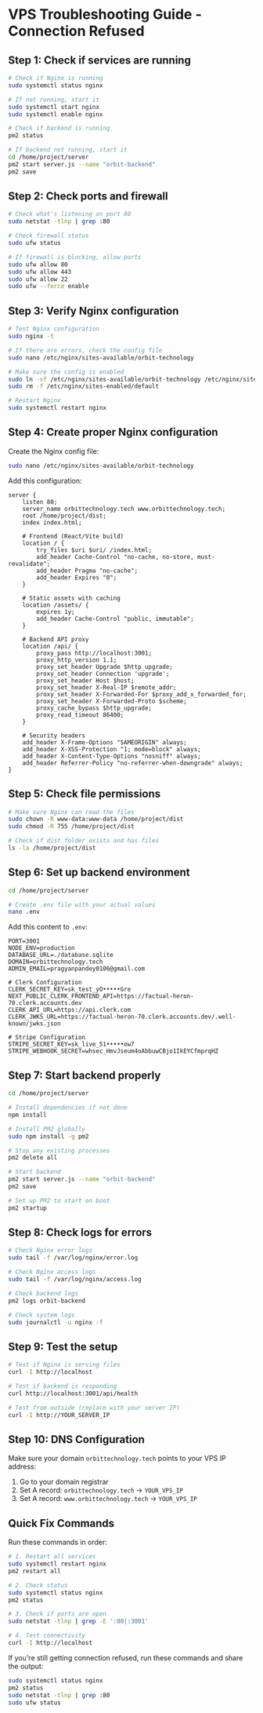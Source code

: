 # VPS Troubleshooting Guide - Connection Refused

## Step 1: Check if services are running

```bash
# Check if Nginx is running
sudo systemctl status nginx

# If not running, start it
sudo systemctl start nginx
sudo systemctl enable nginx

# Check if backend is running
pm2 status

# If backend not running, start it
cd /home/project/server
pm2 start server.js --name "orbit-backend"
pm2 save
```

## Step 2: Check ports and firewall

```bash
# Check what's listening on port 80
sudo netstat -tlnp | grep :80

# Check firewall status
sudo ufw status

# If firewall is blocking, allow ports
sudo ufw allow 80
sudo ufw allow 443
sudo ufw allow 22
sudo ufw --force enable
```

## Step 3: Verify Nginx configuration

```bash
# Test Nginx configuration
sudo nginx -t

# If there are errors, check the config file
sudo nano /etc/nginx/sites-available/orbit-technology

# Make sure the config is enabled
sudo ln -sf /etc/nginx/sites-available/orbit-technology /etc/nginx/sites-enabled/
sudo rm -f /etc/nginx/sites-enabled/default

# Restart Nginx
sudo systemctl restart nginx
```

## Step 4: Create proper Nginx configuration

Create the Nginx config file:

```bash
sudo nano /etc/nginx/sites-available/orbit-technology
```

Add this configuration:

```nginx
server {
    listen 80;
    server_name orbittechnology.tech www.orbittechnology.tech;
    root /home/project/dist;
    index index.html;

    # Frontend (React/Vite build)
    location / {
        try_files $uri $uri/ /index.html;
        add_header Cache-Control "no-cache, no-store, must-revalidate";
        add_header Pragma "no-cache";
        add_header Expires "0";
    }

    # Static assets with caching
    location /assets/ {
        expires 1y;
        add_header Cache-Control "public, immutable";
    }

    # Backend API proxy
    location /api/ {
        proxy_pass http://localhost:3001;
        proxy_http_version 1.1;
        proxy_set_header Upgrade $http_upgrade;
        proxy_set_header Connection 'upgrade';
        proxy_set_header Host $host;
        proxy_set_header X-Real-IP $remote_addr;
        proxy_set_header X-Forwarded-For $proxy_add_x_forwarded_for;
        proxy_set_header X-Forwarded-Proto $scheme;
        proxy_cache_bypass $http_upgrade;
        proxy_read_timeout 86400;
    }

    # Security headers
    add_header X-Frame-Options "SAMEORIGIN" always;
    add_header X-XSS-Protection "1; mode=block" always;
    add_header X-Content-Type-Options "nosniff" always;
    add_header Referrer-Policy "no-referrer-when-downgrade" always;
}
```

## Step 5: Check file permissions

```bash
# Make sure Nginx can read the files
sudo chown -R www-data:www-data /home/project/dist
sudo chmod -R 755 /home/project/dist

# Check if dist folder exists and has files
ls -la /home/project/dist
```

## Step 6: Set up backend environment

```bash
cd /home/project/server

# Create .env file with your actual values
nano .env
```

Add this content to `.env`:

```env
PORT=3001
NODE_ENV=production
DATABASE_URL=./database.sqlite
DOMAIN=orbittechnology.tech
ADMIN_EMAIL=pragyanpandey0106@gmail.com

# Clerk Configuration
CLERK_SECRET_KEY=sk_test_yO•••••Gre
NEXT_PUBLIC_CLERK_FRONTEND_API=https://factual-heron-70.clerk.accounts.dev
CLERK_API_URL=https://api.clerk.com
CLERK_JWKS_URL=https://factual-heron-70.clerk.accounts.dev/.well-known/jwks.json

# Stripe Configuration
STRIPE_SECRET_KEY=sk_live_51•••••ow7
STRIPE_WEBHOOK_SECRET=whsec_HmvJseum4oAbbuwCBjo1IkEYCfmprqHZ
```

## Step 7: Start backend properly

```bash
cd /home/project/server

# Install dependencies if not done
npm install

# Install PM2 globally
sudo npm install -g pm2

# Stop any existing processes
pm2 delete all

# Start backend
pm2 start server.js --name "orbit-backend"
pm2 save

# Set up PM2 to start on boot
pm2 startup
```

## Step 8: Check logs for errors

```bash
# Check Nginx error logs
sudo tail -f /var/log/nginx/error.log

# Check Nginx access logs
sudo tail -f /var/log/nginx/access.log

# Check backend logs
pm2 logs orbit-backend

# Check system logs
sudo journalctl -u nginx -f
```

## Step 9: Test the setup

```bash
# Test if Nginx is serving files
curl -I http://localhost

# Test if backend is responding
curl http://localhost:3001/api/health

# Test from outside (replace with your server IP)
curl -I http://YOUR_SERVER_IP
```

## Step 10: DNS Configuration

Make sure your domain `orbittechnology.tech` points to your VPS IP address:

1. Go to your domain registrar
2. Set A record: `orbittechnology.tech` → `YOUR_VPS_IP`
3. Set A record: `www.orbittechnology.tech` → `YOUR_VPS_IP`

## Quick Fix Commands

Run these commands in order:

```bash
# 1. Restart all services
sudo systemctl restart nginx
pm2 restart all

# 2. Check status
sudo systemctl status nginx
pm2 status

# 3. Check if ports are open
sudo netstat -tlnp | grep -E ':80|:3001'

# 4. Test connectivity
curl -I http://localhost
```

If you're still getting connection refused, run these commands and share the output:

```bash
sudo systemctl status nginx
pm2 status
sudo netstat -tlnp | grep :80
sudo ufw status
```